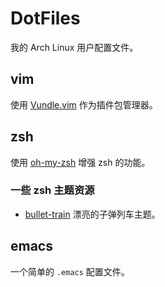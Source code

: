 # DotFiles

我的 Arch Linux 用户配置文件。

## vim

使用 [Vundle.vim](https://github.com/VundleVim/Vundle.vim) 作为插件包管理器。

## zsh

使用 [oh-my-zsh](https://github.com/robbyrussell/oh-my-zsh) 增强 zsh 的功能。

### 一些 zsh 主题资源

- [bullet-train](https://github.com/caiogondim/bullet-train-oh-my-zsh-theme) 漂亮的子弹列车主题。

## emacs

一个简单的 `.emacs` 配置文件。
